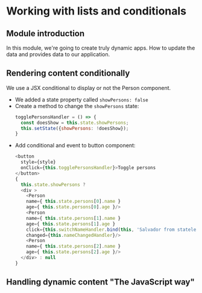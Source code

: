 # Working with lists and conditionals

## Module introduction
In this module, we're going to create truly dynamic apps. How to update the data and provides data to our application.

## Rendering content conditionally

We use a JSX conditional to display or not the Person component. 
- We added a state property called `showPersons: false`
- Create a method to change the `showPersons` state:
    ```js
    togglePersonsHandler = () => {
      const doesShow = this.state.showPersons;
      this.setState({showPersons: !doesShow});
    }
    ```
- Add conditional and event to button component:
    ```js
    <button
      style={style}
      onClick={this.togglePersonsHandler}>Toggle persons
    </button>
    {
      this.state.showPersons ?
      <div >
        <Person
        name={ this.state.persons[0].name }
        age={ this.state.persons[0].age }/>
        <Person
        name={ this.state.persons[1].name }
        age={ this.state.persons[1].age }
        click={this.switchNameHandler.bind(this, 'Salvador from stateless component')}
        changed={this.nameChangedHandler}/>
        <Person
        name={ this.state.persons[2].name }
        age={ this.state.persons[2].age }/>
      </div> : null
    }
    ```

## Handling dynamic content "The JavaScript way"

